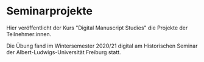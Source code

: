 # Seminarprojekte
Hier veröffentlicht der Kurs "Digital Manuscript Studies" die Projekte der Teilnehmer:innen.

Die Übung fand im Wintersemester 2020/21 digital am Historischen Seminar der Albert-Ludwigs-Universität Freiburg statt.
